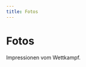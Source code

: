 ```yaml
---
title: Fotos
---
```


# Fotos

Impressionen vom Wettkampf.

<div class="card-columns">
  <div class="card">
    <img class="card-img" src="/img/AMGETU_2019-147.jpg" alt="">
  </div>
  <div class="card">
    <img class="card-img" src="/img/AMGETU_2019-143.jpg" alt="">
  </div>
  <div class="card">
    <img class="card-img" src="/img/AMGETU_2019-134.jpg" alt="">
  </div>
  <div class="card">
    <img class="card-img" src="/img/_MG_5807.jpg" alt="">
  </div>
  <div class="card">
    <img class="card-img" src="/img/_MG_5790.jpg" alt="">
  </div>
  <div class="card">
    <img class="card-img" src="/img/_MG_5787.jpg" alt="">
  </div>
  <div class="card">
    <img class="card-img" src="/img/_MG_5771.jpg" alt="">
  </div>
  <div class="card">
    <img class="card-img" src="/img/_MG_5760.jpg" alt="">
  </div>
  <div class="card">
    <img class="card-img" src="/img/_MG_5709.jpg" alt="">
  </div>
  <div class="card">
    <img class="card-img" src="/img/_MG_5718.jpg" alt="">
  </div>
  <div class="card">
    <img class="card-img" src="/img/AMGETU_2019-106.jpg" alt="">
  </div>
  <div class="card">
    <img class="card-img" src="/img/AMGETU_2019-116.jpg" alt="">
  </div>
  <div class="card">
    <img class="card-img" src="/img/AMGETU_2019-99.jpg" alt="">
  </div>
  <div class="card">
    <img class="card-img" src="/img/AMGETU_2019-67.jpg" alt="">
  </div>
  <div class="card">
    <img class="card-img" src="/img/AMGETU_2019-65.jpg" alt="">
  </div>
  <div class="card">
    <img class="card-img" src="/img/AMGETU_2019-63.jpg" alt="">
  </div>
  <div class="card">
    <img class="card-img" src="/img/AMGETU_2019-59.jpg" alt="">
  </div>
  <div class="card">
    <img class="card-img" src="/img/AMGETU_2019-52.jpg" alt="">
  </div>
  <div class="card">
    <img class="card-img" src="/img/AMGETU_2019-19.jpg" alt="">
  </div>
  <div class="card">
    <img class="card-img" src="/img/_MG_5236.jpg" alt="">
  </div>
  <div class="card">
    <img class="card-img" src="/img/AMGETU_2019-11.jpg" alt="">
  </div>
  <div class="card">
    <img class="card-img" src="/img/AMGETU_2019-27.jpg" alt="">
  </div>
  <div class="card">
    <img class="card-img" src="/img/AMGETU_2019-10.jpg" alt="">
  </div>
  <div class="card">
    <img class="card-img" src="/img/_MG_5199.jpg" alt="">
  </div>
  <div class="card">
    <img class="card-img" src="/img/AMGETU_2019-5.jpg" alt="">
  </div>
</div>
